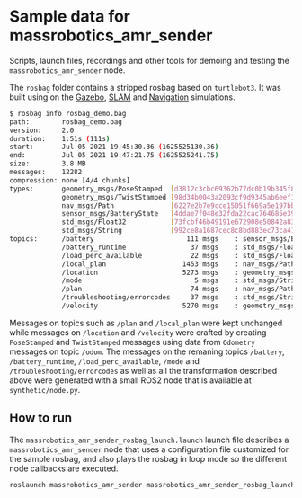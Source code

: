 # Sample data for massrobotics_amr_sender

Scripts, launch files, recordings and other tools for demoing and testing the `massrobotics_amr_sender` node.

The `rosbag` folder contains a stripped rosbag based on `turtlebot3`. It was built using on the [Gazebo](https://emanual.robotis.com/docs/en/platform/turtlebot3/simulation/#gazebo-simulation), [SLAM](https://emanual.robotis.com/docs/en/platform/turtlebot3/slam_simulation/) and [Navigation](https://emanual.robotis.com/docs/en/platform/turtlebot3/nav_simulation/) simulations.

```bash
$ rosbag info rosbag_demo.bag
path:        rosbag_demo.bag
version:     2.0
duration:    1:51s (111s)
start:       Jul 05 2021 19:45:30.36 (1625525130.36)
end:         Jul 05 2021 19:47:21.75 (1625525241.75)
size:        3.8 MB
messages:    12282
compression: none [4/4 chunks]
types:       geometry_msgs/PoseStamped  [d3812c3cbc69362b77dc0b19b345f8f5]
             geometry_msgs/TwistStamped [98d34b0043a2093cf9d9345ab6eef12e]
             nav_msgs/Path              [6227e2b7e9cce15051f669a5e197bbf7]
             sensor_msgs/BatteryState   [4ddae7f048e32fda22cac764685e3974]
             std_msgs/Float32           [73fcbf46b49191e672908e50842a83d4]
             std_msgs/String            [992ce8a1687cec8c8bd883ec73ca41d1]
topics:      /battery                       111 msgs    : sensor_msgs/BatteryState
             /battery_runtime                37 msgs    : std_msgs/Float32
             /load_perc_available            22 msgs    : std_msgs/Float32
             /local_plan                   1453 msgs    : nav_msgs/Path
             /location                     5273 msgs    : geometry_msgs/PoseStamped
             /mode                            5 msgs    : std_msgs/String
             /plan                           74 msgs    : nav_msgs/Path
             /troubleshooting/errorcodes     37 msgs    : std_msgs/String
             /velocity                     5270 msgs    : geometry_msgs/TwistStamped
```

Messages on topics such as `/plan` and `/local_plan` were kept unchanged while messages on `/location` and `/velocity` were crafted by creating `PoseStamped` and `TwistStamped` messages using data from `Odometry` messages on topic `/odom`. The messages on the remaning topics `/battery`, `/battery_runtime`, `/load_perc_available`, `/mode` and `/troubleshooting/errorcodes` as well as all the transformation described above were generated with a small ROS2 node that is available at `synthetic/node.py`.

## How to run

The `massrobotics_amr_sender_rosbag_launch.launch` launch file describes a `massrobotics_amr_sender` node that uses a configuration file customized for the sample rosbag, and also plays the rosbag in loop mode so the different node callbacks are executed.

```bash
roslaunch massrobotics_amr_sender massrobotics_amr_sender_rosbag_launch.launch
```
